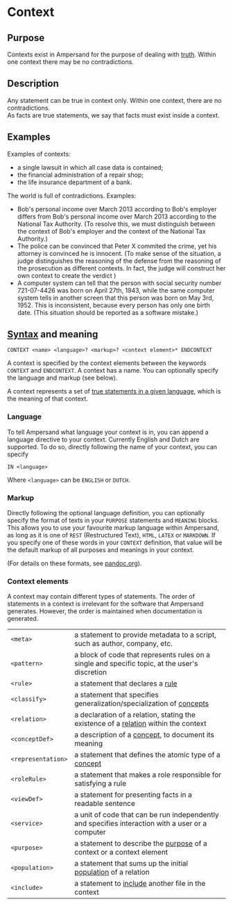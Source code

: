 # Context

## Purpose

Contexts exist in Ampersand for the purpose of dealing with [truth](truth.md). Within one context there may be no contradictions.

## Description

Any statement can be true in context only. Within one context, there are no contradictions.  
As facts are true statements, we say that facts must exist inside a context.

## Examples

Examples of contexts:

* a single lawsuit in which all case data is contained;
* the financial administration of a repair shop;
* the life insurance department of a bank.

The world is full of contradictions. Examples:

* Bob's personal income over March 2013 according to Bob's employer differs from Bob's personal income over March 2013 according to the National Tax Authority. \(To resolve this, we must distinguish between the context of Bob's employer and the context of the National Tax Authority.\)
* The police can be convinced that Peter X commited the crime, yet his attorney is convinced he is innocent. \(To make sense of the situation, a judge distinguishes the reasoning of the defense from the reasoning of the prosecution as different contexts. In fact, the judge will construct her own context to create the verdict \)
* A computer system can tell that the person with social security number 721-07-4426 was born on April 27th, 1943, while the same computer system tells in another screen that this person was born on May 3rd, 1952. This is inconsistent, because every person has only one birth date. \(This situation should be reported as a software mistake.\)

## [Syntax](https://github.com/AmpersandTarski/Ampersand/blob/development/src/Ampersand/Input/ADL1/Parser.hs) and meaning

```text
CONTEXT <name> <language>? <markup>? <context element>* ENDCONTEXT
```

A context is specified by the context elements between the keywords `CONTEXT` and `ENDCONTEXT`. A context has a name. You can optionally specify the language and markup \(see below\).

A context represents a set of [true statements in a given language](truth.md), which is the meaning of that context.

### Language

To tell Ampersand what language your context is in, you can append a language directive to your context. Currently English and Dutch are supported. To do so, directly following the name of your context, you can specify

```text
IN <language>
```

Where `<language>` can be `ENGLISH` or `DUTCH`.

### Markup

Directly following the optional language definition, you can optionally specify the format of texts in your `PURPOSE` statements and `MEANING` blocks. This allows you to use your favourite markup language within Ampersand, as long as it is one of `REST` \(Restructured Text\), `HTML`, `LATEX` or `MARKDOWN`. If you specify one of these words in your `CONTEXT` definition, that value will be the default markup of all purposes and meanings in your context.

\(For details on these formats, see [pandoc.org](http://pandoc.org/)\).

### Context elements

A context may contain different types of statements. The order of statements in a context is irrelevant for the software that Ampersand generates. However, the order is maintained when documentation is generated.

|  |  |
| :--- | :--- |
| `<meta>` | a statement to provide metadata to a script, such as author, company, etc. |
| `<pattern>` | a block of code that represents rules on a single and specific topic, at the user's discretion |
| `<rule>` | a statement that declares a [rule](/ampersand/reference-material/syntax-of-ampersand/the-rule-statement) |
| `<classify>` | a statement that specifies generalization/specialization of [concepts](/ampersand/reference-material/syntax-of-ampersand/the-concept-statement) |
| `<relation>` | a declaration of a relation, stating the existence of a [relation](/ampersand/reference-material/syntax-of-ampersand/the-relation-statement) within the context |
| `<conceptDef>` | a description of a [concept](/ampersand/reference-material/syntax-of-ampersand/the-concept-statement), to document its meaning |
| `<representation>` | a statement that defines the atomic type of a [concept](../tutorial-rap3/conceptual-model-enrollment.md) |
| `<roleRule>` | a statement that makes a role responsible for satisfying a rule |
| `<viewDef>` | a statement for presenting facts in a readable sentence |
| `<service>` | a unit of code that can be run independently and specifies interaction with a user or a computer |
| `<purpose>` | a statement to describe the [purpose](/ampersand/reference-material/syntax-of-ampersand/the-purpose-statement) of a context or a context element |
| `<population>` | a statement that sums up the initial [population](/ampersand/reference-material/syntax-of-ampersand/the-population-statement) of a relation |
| `<include>` | a statement to [include](/ampersand/reference-material/syntax-of-ampersand/the-include-statement) another file in the context |

